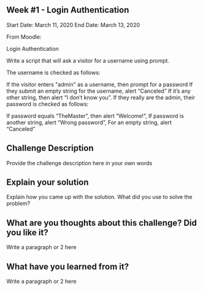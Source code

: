 ## Week #1 - Login Authentication

Start Date: March 11, 2020
End Date: March 13, 2020

From Moodle:

Login Authentication

Write a script that will ask a visitor for a username using prompt.

The username is checked as follows:

If the visitor enters "admin" as a username, then prompt for a password
If they submit an empty string for the username, alert “Canceled”
If it’s any other string, then alert “I don’t know you”.
If they really are the admin, their password is checked as follows:

If password equals “TheMaster”, then alert “Welcome!”,
If password is another string, alert “Wrong password”,
For an empty string, alert “Canceled”

## Challenge Description

Provide the challenge description here in your own words

## Explain your solution

Explain how you came up with the solution. What did you use to solve the problem?

## What are you thoughts about this challenge? Did you like it?

Write a paragraph or 2 here

## What have you learned from it?

Write a paragraph or 2 here

